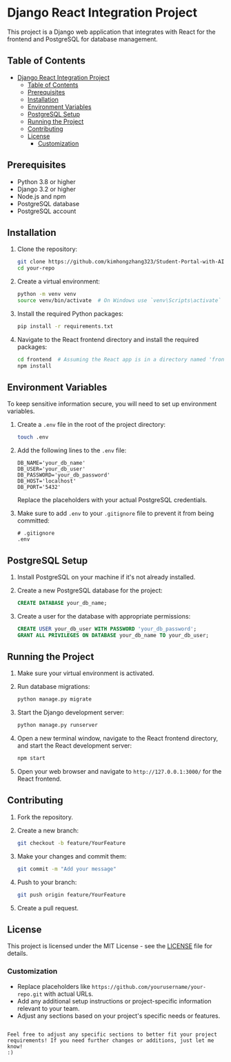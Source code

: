 # Django React Integration Project

This project is a Django web application that integrates with React for the frontend and PostgreSQL for database management.

## Table of Contents

- [Django React Integration Project](#django-react-integration-project)
  - [Table of Contents](#table-of-contents)
  - [Prerequisites](#prerequisites)
  - [Installation](#installation)
  - [Environment Variables](#environment-variables)
  - [PostgreSQL Setup](#postgresql-setup)
  - [Running the Project](#running-the-project)
  - [Contributing](#contributing)
  - [License](#license)
    - [Customization](#customization)

## Prerequisites

- Python 3.8 or higher
- Django 3.2 or higher
- Node.js and npm
- PostgreSQL database
- PostgreSQL account

## Installation

1. Clone the repository:

   ```bash
   git clone https://github.com/kimhongzhang323/Student-Portal-with-AI-
   cd your-repo
   ```

2. Create a virtual environment:

   ```bash
   python -m venv venv
   source venv/bin/activate  # On Windows use `venv\Scripts\activate`
   ```

3. Install the required Python packages:

   ```bash
   pip install -r requirements.txt
   ```

4. Navigate to the React frontend directory and install the required packages:

   ```bash
   cd frontend  # Assuming the React app is in a directory named 'frontend'
   npm install
   ```

## Environment Variables

To keep sensitive information secure, you will need to set up environment variables.

1. Create a `.env` file in the root of the project directory:

   ```bash
   touch .env
   ```

2. Add the following lines to the `.env` file:

   ```plaintext
   DB_NAME='your_db_name'
   DB_USER='your_db_user'
   DB_PASSWORD='your_db_password'
   DB_HOST='localhost'
   DB_PORT='5432'
   ```

   Replace the placeholders with your actual PostgreSQL credentials.

3. Make sure to add `.env` to your `.gitignore` file to prevent it from being committed:

   ```plaintext
   # .gitignore
   .env
   ```

## PostgreSQL Setup

1. Install PostgreSQL on your machine if it's not already installed.
2. Create a new PostgreSQL database for the project:

   ```sql
   CREATE DATABASE your_db_name;
   ```

3. Create a user for the database with appropriate permissions:

   ```sql
   CREATE USER your_db_user WITH PASSWORD 'your_db_password';
   GRANT ALL PRIVILEGES ON DATABASE your_db_name TO your_db_user;
   ```

## Running the Project

1. Make sure your virtual environment is activated.
2. Run database migrations:

   ```bash
   python manage.py migrate
   ```

3. Start the Django development server:

   ```bash
   python manage.py runserver
   ```

4. Open a new terminal window, navigate to the React frontend directory, and start the React development server:

   ```bash
   npm start
   ```

5. Open your web browser and navigate to `http://127.0.0.1:3000/` for the React frontend.

## Contributing

1. Fork the repository.
2. Create a new branch:

   ```bash
   git checkout -b feature/YourFeature
   ```

3. Make your changes and commit them:

   ```bash
   git commit -m "Add your message"
   ```

4. Push to your branch:

   ```bash
   git push origin feature/YourFeature
   ```

5. Create a pull request.

## License

This project is licensed under the MIT License - see the [LICENSE](LICENSE) file for details.

### Customization

- Replace placeholders like `https://github.com/yourusername/your-repo.git` with actual URLs.
- Add any additional setup instructions or project-specific information relevant to your team.
- Adjust any sections based on your project's specific needs or features.
```

Feel free to adjust any specific sections to better fit your project requirements! If you need further changes or additions, just let me know!
:)
